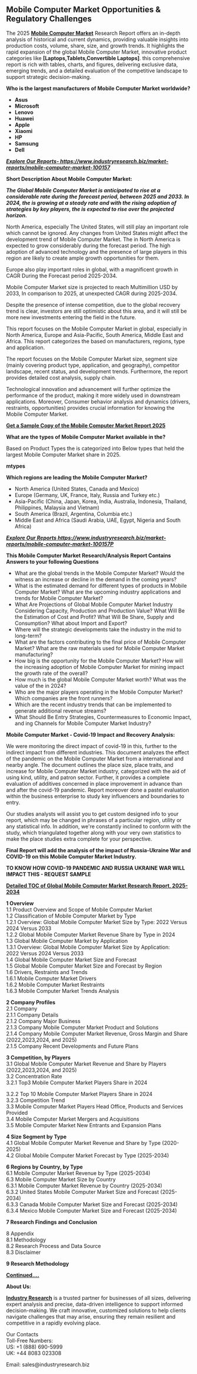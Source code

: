 <h2><strong>Mobile Computer Market Opportunities & Regulatory Challenges</strong></h2><p>The 2025&nbsp;<strong><a href="https://www.industryresearch.biz/market-reports/mobile-computer-market-100157">Mobile Computer Market</a></strong>&nbsp;Research Report offers an in-depth analysis of historical and current dynamics, providing valuable insights into production costs, volume, share, size, and growth trends. It highlights the rapid expansion of the global Mobile Computer Market, innovative product categories like&nbsp;<strong>[Laptops,Tablets,Convertible Laptops]</strong>. this comprehensive report is rich with tables, charts, and figures, delivering exclusive data, emerging trends, and a detailed evaluation of the competitive landscape to support strategic decision-making.</p><p><strong>Who is the largest manufacturers of Mobile Computer Market worldwide?</strong></p><p><strong><ul><li>Asus</li><li>Microsoft</li><li>Lenovo</li><li>Huawei</li><li>Apple</li><li>Xiaomi</li><li>HP</li><li>Samsung</li><li>Dell</li></ul></strong></p><p><strong><em><a href="https://www.industryresearch.biz/enquiry/request-sample/100157">Explore Our Reports-&nbsp;https://www.industryresearch.biz/market-reports/mobile-computer-market-100157</a></em></strong></p><p><strong>Short Description About Mobile Computer Market:</strong></p><p><strong><em>The Global Mobile Computer Market is anticipated to rise at a considerable rate during the forecast period, between 2025 and 2033. In 2024, the is growing at a steady rate and with the rising adoption of strategies by key players, the is expected to rise over the projected horizon.</em></strong></p><p>North America, especially The United States, will still play an important role which cannot be ignored. Any changes from United States might affect the development trend of Mobile Computer Market. The in North America is expected to grow considerably during the forecast period. The high adoption of advanced technology and the presence of large players in this region are likely to create ample growth opportunities for them.</p><p>Europe also play important roles in global, with a magnificent growth in CAGR During the Forecast period 2025-2034.</p><p>Mobile Computer Market size is projected to reach Multimillion USD by 2033, In comparison to 2025, at unexpected CAGR during 2025-2034.</p><p>Despite the presence of intense competition, due to the global recovery trend is clear, investors are still optimistic about this area, and it will still be more new investments entering the field in the future.</p><p>This report focuses on the Mobile Computer Market in global, especially in North America, Europe and Asia-Pacific, South America, Middle East and Africa. This report categorizes the based on manufacturers, regions, type and application.</p><p>The report focuses on the Mobile Computer Market size, segment size (mainly covering product type, application, and geography), competitor landscape, recent status, and development trends. Furthermore, the report provides detailed cost analysis, supply chain.</p><p>Technological innovation and advancement will further optimize the performance of the product, making it more widely used in downstream applications. Moreover, Consumer behavior analysis and dynamics (drivers, restraints, opportunities) provides crucial information for knowing the Mobile Computer Market.</p><p><strong><a href="https://www.industryresearch.biz/enquiry/request-sample/100157">Get a Sample Copy of the Mobile Computer Market Report 2025</a></strong></p><p><strong>What are the types of Mobile Computer Market available in the?</strong></p><p>Based on Product Types the is categorized into Below types that held the largest Mobile Computer Market share in 2025.</p><p><strong>mtypes</strong></p><p><strong>Which regions are leading the Mobile Computer Market?</strong></p><ul><li>North America (United States, Canada and Mexico)</li><li>Europe (Germany, UK, France, Italy, Russia and Turkey etc.)</li><li>Asia-Pacific (China, Japan, Korea, India, Australia, Indonesia, Thailand, Philippines, Malaysia and Vietnam)</li><li>South America (Brazil, Argentina, Columbia etc.)</li><li>Middle East and Africa (Saudi Arabia, UAE, Egypt, Nigeria and South Africa)</li></ul><p><strong><em><a href="https://www.industryresearch.biz/market-reports/mobile-computer-market-100157">Explore Our Reports https://www.industryresearch.biz/market-reports/mobile-computer-market-100157P</a></em></strong></p><p><strong>This Mobile Computer Market Research/Analysis Report Contains Answers to your following Questions</strong></p><ul><li>What are the global trends in the Mobile Computer Market? Would the witness an increase or decline in the demand in the coming years?</li><li>What is the estimated demand for different types of products in Mobile Computer Market? What are the upcoming industry applications and trends for Mobile Computer Market?</li><li>What Are Projections of Global Mobile Computer Market Industry Considering Capacity, Production and Production Value? What Will Be the Estimation of Cost and Profit? What Will Be Share, Supply and Consumption? What about Import and Export?</li><li>Where will the strategic developments take the industry in the mid to long-term?</li><li>What are the factors contributing to the final price of Mobile Computer Market? What are the raw materials used for Mobile Computer Market manufacturing?</li><li>How big is the opportunity for the Mobile Computer Market? How will the increasing adoption of Mobile Computer Market for mining impact the growth rate of the overall?</li><li>How much is the global Mobile Computer Market worth? What was the value of the in 2024?</li><li>Who are the major players operating in the Mobile Computer Market? Which companies are the front runners?</li><li>Which are the recent industry trends that can be implemented to generate additional revenue streams?</li><li>What Should Be Entry Strategies, Countermeasures to Economic Impact, and ing Channels for Mobile Computer Market Industry?</li></ul><p><strong>Mobile Computer Market - Covid-19 Impact and Recovery Analysis:</strong></p><p>We were monitoring the direct impact of covid-19 in this, further to the indirect impact from different industries. This document analyzes the effect of the pandemic on the Mobile Computer Market from a international and nearby angle. The document outlines the place size, place traits, and increase for Mobile Computer Market industry, categorized with the aid of using kind, utility, and patron sector. Further, it provides a complete evaluation of additives concerned in place improvement in advance than and after the covid-19 pandemic. Report moreover done a pastel evaluation within the business enterprise to study key influencers and boundaries to entry.</p><p>Our studies analysts will assist you to get custom designed info to your report, which may be changed in phrases of a particular region, utility or any statistical info. In addition, we're constantly inclined to conform with the study, which triangulated together along with your very own statistics to make the place studies extra complete for your perspective.</p><p><strong>Final Report will add the analysis of the impact of Russia-Ukraine War and COVID-19 on this Mobile Computer Market Industry.</strong></p><p><strong>TO KNOW HOW COVID-19 PANDEMIC AND RUSSIA UKRAINE WAR WILL IMPACT THIS - REQUEST SAMPLE</strong></p><p><strong><a href="https://www.industryresearch.biz/market-reports/mobile-computer-market-100157">Detailed TOC of Global Mobile Computer Market Research Report, 2025-2034</a></strong></p><p><strong>1 Overview</strong><br /> 1.1 Product Overview and Scope of Mobile Computer Market<br /> 1.2 Classification of Mobile Computer Market by Type<br /> 1.2.1 Overview: Global Mobile Computer Market Size by Type: 2022 Versus 2024 Versus 2033<br /> 1.2.2 Global Mobile Computer Market Revenue Share by Type in 2024<br /> 1.3 Global Mobile Computer Market by Application<br /> 1.3.1 Overview: Global Mobile Computer Market Size by Application: 2022&nbsp;Versus 2024 Versus 2033<br /> 1.4 Global Mobile Computer Market Size and Forecast<br /> 1.5 Global Mobile Computer Market Size and Forecast by Region<br /> 1.6 Drivers, Restraints and Trends<br /> 1.6.1 Mobile Computer Market Drivers<br /> 1.6.2 Mobile Computer Market Restraints<br /> 1.6.3 Mobile Computer Market Trends Analysis</p><p><strong>2 Company Profiles</strong><br /> 2.1 Company<br /> 2.1.1 Company Details<br /> 2.1.2 Company Major Business<br /> 2.1.3 Company Mobile Computer Market Product and Solutions<br /> 2.1.4 Company Mobile Computer Market Revenue, Gross Margin and Share (2022,2023,2024, and 2025)<br /> 2.1.5 Company Recent Developments and Future Plans</p><p><strong>3 Competition, by Players</strong><br /> 3.1 Global Mobile Computer Market Revenue and Share by Players (2022,2023,2024, and 2025)<br /> 3.2 Concentration Rate<br /> 3.2.1 Top3 Mobile Computer Market Players Share in 2024</p><p>3.2.2 Top 10 Mobile Computer Market Players Share in 2024<br /> 3.2.3 Competition Trend<br /> 3.3 Mobile Computer Market Players Head Office, Products and Services Provided<br /> 3.4 Mobile Computer Market Mergers and Acquisitions<br /> 3.5 Mobile Computer Market New Entrants and Expansion Plans</p><p><strong>4 Size Segment by Type</strong><br /> 4.1 Global Mobile Computer Market Revenue and Share by Type (2020-2025)<br /> 4.2 Global Mobile Computer Market Forecast by Type (2025-2034)</p><p><strong>6 Regions by Country, by Type</strong><br /> 6.1 Mobile Computer Market Revenue by Type (2025-2034)<br /> 6.3 Mobile Computer Market Size by Country<br /> 6.3.1 Mobile Computer Market Revenue by Country (2025-2034)<br /> 6.3.2 United States Mobile Computer Market Size and Forecast (2025-2034)<br /> 6.3.3 Canada Mobile Computer Market Size and Forecast (2025-2034)<br /> 6.3.4 Mexico Mobile Computer Market Size and Forecast (2025-2034)</p><p><strong>7 Research Findings and Conclusion</strong></p><p>8 Appendix<br /> 8.1 Methodology<br /> 8.2 Research Process and Data Source<br /> 8.3 Disclaimer</p><p><strong>9 Research Methodology</strong></p><p><strong><a href="https://www.industryresearch.biz/market-reports/mobile-computer-market-100157">Continued&hellip;.</a></strong></p><p><strong>About Us:</strong></p><p><strong><a href="https://www.industryresearch.biz/">Industry Research</a></strong>&nbsp;is a trusted partner for businesses of all sizes, delivering expert analysis and precise, data-driven intelligence to support informed decision-making. We craft innovative, customized solutions to help clients navigate challenges that may arise, ensuring they remain resilient and competitive in a rapidly evolving place.</p><p>Our Contacts<br /> Toll-Free Numbers:<br /> US: +1 (888) 690-5999<br /> UK: +44 8083 023308</p><p>Email: sales@industryresearch.biz</p>
